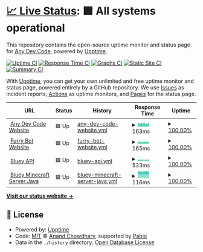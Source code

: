 # [📈 Live Status](https://status.anydevcode.com): <!--live status--> **🟩 All systems operational**

This repository contains the open-source uptime monitor and status page for [Any Dev Code](https://anydevcode.com), powered by [Upptime](https://github.com/upptime/upptime).

[![Uptime CI](https://github.com/anydevcode/status.anydevcode.com/workflows/Uptime%20CI/badge.svg)](https://github.com/anydevcode/status.anydevcode.com/actions?query=workflow%3A%22Uptime+CI%22)
[![Response Time CI](https://github.com/anydevcode/status.anydevcode.com/workflows/Response%20Time%20CI/badge.svg)](https://github.com/anydevcode/status.anydevcode.com/actions?query=workflow%3A%22Response+Time+CI%22)
[![Graphs CI](https://github.com/anydevcode/status.anydevcode.com/workflows/Graphs%20CI/badge.svg)](https://github.com/anydevcode/status.anydevcode.com/actions?query=workflow%3A%22Graphs+CI%22)
[![Static Site CI](https://github.com/anydevcode/status.anydevcode.com/workflows/Static%20Site%20CI/badge.svg)](https://github.com/anydevcode/status.anydevcode.com/actions?query=workflow%3A%22Static+Site+CI%22)
[![Summary CI](https://github.com/anydevcode/status.anydevcode.com/workflows/Summary%20CI/badge.svg)](https://github.com/anydevcode/status.anydevcode.com/actions?query=workflow%3A%22Summary+CI%22)

With [Upptime](https://upptime.js.org), you can get your own unlimited and free uptime monitor and status page, powered entirely by a GitHub repository. We use [Issues](https://github.com/anydevcode/status.anydevcode.com/issues) as incident reports, [Actions](https://github.com/anydevcode/status.anydevcode.com/actions) as uptime monitors, and [Pages](https://status.anydevcode.com) for the status page.

<!--start: status pages-->
<!-- This summary is generated by Upptime (https://github.com/upptime/upptime) -->
<!-- Do not edit this manually, your changes will be overwritten -->
<!-- prettier-ignore -->
| URL | Status | History | Response Time | Uptime |
| --- | ------ | ------- | ------------- | ------ |
| <img alt="" src="https://api.mdcdev.me/v2/github/users/anydevcode/avatar" height="13"> [Any Dev Code Website](https://anydevcode.com) | 🟩 Up | [any-dev-code-website.yml](https://github.com/AnyDevCode/status.anydevcode.com/commits/HEAD/history/any-dev-code-website.yml) | <details><summary><img alt="Response time graph" src="./graphs/any-dev-code-website/response-time-week.png" height="20"> 163ms</summary><br><a href="https://status.anydevcode.com/history/any-dev-code-website"><img alt="Response time 173" src="https://img.shields.io/endpoint?url=https%3A%2F%2Fraw.githubusercontent.com%2FAnyDevCode%2Fstatus.anydevcode.com%2FHEAD%2Fapi%2Fany-dev-code-website%2Fresponse-time.json"></a><br><a href="https://status.anydevcode.com/history/any-dev-code-website"><img alt="24-hour response time 160" src="https://img.shields.io/endpoint?url=https%3A%2F%2Fraw.githubusercontent.com%2FAnyDevCode%2Fstatus.anydevcode.com%2FHEAD%2Fapi%2Fany-dev-code-website%2Fresponse-time-day.json"></a><br><a href="https://status.anydevcode.com/history/any-dev-code-website"><img alt="7-day response time 163" src="https://img.shields.io/endpoint?url=https%3A%2F%2Fraw.githubusercontent.com%2FAnyDevCode%2Fstatus.anydevcode.com%2FHEAD%2Fapi%2Fany-dev-code-website%2Fresponse-time-week.json"></a><br><a href="https://status.anydevcode.com/history/any-dev-code-website"><img alt="30-day response time 172" src="https://img.shields.io/endpoint?url=https%3A%2F%2Fraw.githubusercontent.com%2FAnyDevCode%2Fstatus.anydevcode.com%2FHEAD%2Fapi%2Fany-dev-code-website%2Fresponse-time-month.json"></a><br><a href="https://status.anydevcode.com/history/any-dev-code-website"><img alt="1-year response time 173" src="https://img.shields.io/endpoint?url=https%3A%2F%2Fraw.githubusercontent.com%2FAnyDevCode%2Fstatus.anydevcode.com%2FHEAD%2Fapi%2Fany-dev-code-website%2Fresponse-time-year.json"></a></details> | <details><summary><a href="https://status.anydevcode.com/history/any-dev-code-website">100.00%</a></summary><a href="https://status.anydevcode.com/history/any-dev-code-website"><img alt="All-time uptime 100.00%" src="https://img.shields.io/endpoint?url=https%3A%2F%2Fraw.githubusercontent.com%2FAnyDevCode%2Fstatus.anydevcode.com%2FHEAD%2Fapi%2Fany-dev-code-website%2Fuptime.json"></a><br><a href="https://status.anydevcode.com/history/any-dev-code-website"><img alt="24-hour uptime 100.00%" src="https://img.shields.io/endpoint?url=https%3A%2F%2Fraw.githubusercontent.com%2FAnyDevCode%2Fstatus.anydevcode.com%2FHEAD%2Fapi%2Fany-dev-code-website%2Fuptime-day.json"></a><br><a href="https://status.anydevcode.com/history/any-dev-code-website"><img alt="7-day uptime 100.00%" src="https://img.shields.io/endpoint?url=https%3A%2F%2Fraw.githubusercontent.com%2FAnyDevCode%2Fstatus.anydevcode.com%2FHEAD%2Fapi%2Fany-dev-code-website%2Fuptime-week.json"></a><br><a href="https://status.anydevcode.com/history/any-dev-code-website"><img alt="30-day uptime 100.00%" src="https://img.shields.io/endpoint?url=https%3A%2F%2Fraw.githubusercontent.com%2FAnyDevCode%2Fstatus.anydevcode.com%2FHEAD%2Fapi%2Fany-dev-code-website%2Fuptime-month.json"></a><br><a href="https://status.anydevcode.com/history/any-dev-code-website"><img alt="1-year uptime 100.00%" src="https://img.shields.io/endpoint?url=https%3A%2F%2Fraw.githubusercontent.com%2FAnyDevCode%2Fstatus.anydevcode.com%2FHEAD%2Fapi%2Fany-dev-code-website%2Fuptime-year.json"></a></details>
| <img alt="" src="https://icon.horse/icon/furry.anydevcode.com" height="13"> [Furry Bot Website](https://furry.anydevcode.com) | 🟩 Up | [furry-bot-website.yml](https://github.com/AnyDevCode/status.anydevcode.com/commits/HEAD/history/furry-bot-website.yml) | <details><summary><img alt="Response time graph" src="./graphs/furry-bot-website/response-time-week.png" height="20"> 165ms</summary><br><a href="https://status.anydevcode.com/history/furry-bot-website"><img alt="Response time 171" src="https://img.shields.io/endpoint?url=https%3A%2F%2Fraw.githubusercontent.com%2FAnyDevCode%2Fstatus.anydevcode.com%2FHEAD%2Fapi%2Ffurry-bot-website%2Fresponse-time.json"></a><br><a href="https://status.anydevcode.com/history/furry-bot-website"><img alt="24-hour response time 170" src="https://img.shields.io/endpoint?url=https%3A%2F%2Fraw.githubusercontent.com%2FAnyDevCode%2Fstatus.anydevcode.com%2FHEAD%2Fapi%2Ffurry-bot-website%2Fresponse-time-day.json"></a><br><a href="https://status.anydevcode.com/history/furry-bot-website"><img alt="7-day response time 165" src="https://img.shields.io/endpoint?url=https%3A%2F%2Fraw.githubusercontent.com%2FAnyDevCode%2Fstatus.anydevcode.com%2FHEAD%2Fapi%2Ffurry-bot-website%2Fresponse-time-week.json"></a><br><a href="https://status.anydevcode.com/history/furry-bot-website"><img alt="30-day response time 172" src="https://img.shields.io/endpoint?url=https%3A%2F%2Fraw.githubusercontent.com%2FAnyDevCode%2Fstatus.anydevcode.com%2FHEAD%2Fapi%2Ffurry-bot-website%2Fresponse-time-month.json"></a><br><a href="https://status.anydevcode.com/history/furry-bot-website"><img alt="1-year response time 171" src="https://img.shields.io/endpoint?url=https%3A%2F%2Fraw.githubusercontent.com%2FAnyDevCode%2Fstatus.anydevcode.com%2FHEAD%2Fapi%2Ffurry-bot-website%2Fresponse-time-year.json"></a></details> | <details><summary><a href="https://status.anydevcode.com/history/furry-bot-website">100.00%</a></summary><a href="https://status.anydevcode.com/history/furry-bot-website"><img alt="All-time uptime 100.00%" src="https://img.shields.io/endpoint?url=https%3A%2F%2Fraw.githubusercontent.com%2FAnyDevCode%2Fstatus.anydevcode.com%2FHEAD%2Fapi%2Ffurry-bot-website%2Fuptime.json"></a><br><a href="https://status.anydevcode.com/history/furry-bot-website"><img alt="24-hour uptime 100.00%" src="https://img.shields.io/endpoint?url=https%3A%2F%2Fraw.githubusercontent.com%2FAnyDevCode%2Fstatus.anydevcode.com%2FHEAD%2Fapi%2Ffurry-bot-website%2Fuptime-day.json"></a><br><a href="https://status.anydevcode.com/history/furry-bot-website"><img alt="7-day uptime 100.00%" src="https://img.shields.io/endpoint?url=https%3A%2F%2Fraw.githubusercontent.com%2FAnyDevCode%2Fstatus.anydevcode.com%2FHEAD%2Fapi%2Ffurry-bot-website%2Fuptime-week.json"></a><br><a href="https://status.anydevcode.com/history/furry-bot-website"><img alt="30-day uptime 100.00%" src="https://img.shields.io/endpoint?url=https%3A%2F%2Fraw.githubusercontent.com%2FAnyDevCode%2Fstatus.anydevcode.com%2FHEAD%2Fapi%2Ffurry-bot-website%2Fuptime-month.json"></a><br><a href="https://status.anydevcode.com/history/furry-bot-website"><img alt="1-year uptime 100.00%" src="https://img.shields.io/endpoint?url=https%3A%2F%2Fraw.githubusercontent.com%2FAnyDevCode%2Fstatus.anydevcode.com%2FHEAD%2Fapi%2Ffurry-bot-website%2Fuptime-year.json"></a></details>
| <img alt="" src="https://i.pinimg.com/originals/dc/cb/e7/dccbe770e822e1f4f7337aba88548f09.png" height="13"> [Bluey API](https://blueyapi.de) | 🟩 Up | [bluey-api.yml](https://github.com/AnyDevCode/status.anydevcode.com/commits/HEAD/history/bluey-api.yml) | <details><summary><img alt="Response time graph" src="./graphs/bluey-api/response-time-week.png" height="20"> 533ms</summary><br><a href="https://status.anydevcode.com/history/bluey-api"><img alt="Response time 537" src="https://img.shields.io/endpoint?url=https%3A%2F%2Fraw.githubusercontent.com%2FAnyDevCode%2Fstatus.anydevcode.com%2FHEAD%2Fapi%2Fbluey-api%2Fresponse-time.json"></a><br><a href="https://status.anydevcode.com/history/bluey-api"><img alt="24-hour response time 518" src="https://img.shields.io/endpoint?url=https%3A%2F%2Fraw.githubusercontent.com%2FAnyDevCode%2Fstatus.anydevcode.com%2FHEAD%2Fapi%2Fbluey-api%2Fresponse-time-day.json"></a><br><a href="https://status.anydevcode.com/history/bluey-api"><img alt="7-day response time 533" src="https://img.shields.io/endpoint?url=https%3A%2F%2Fraw.githubusercontent.com%2FAnyDevCode%2Fstatus.anydevcode.com%2FHEAD%2Fapi%2Fbluey-api%2Fresponse-time-week.json"></a><br><a href="https://status.anydevcode.com/history/bluey-api"><img alt="30-day response time 538" src="https://img.shields.io/endpoint?url=https%3A%2F%2Fraw.githubusercontent.com%2FAnyDevCode%2Fstatus.anydevcode.com%2FHEAD%2Fapi%2Fbluey-api%2Fresponse-time-month.json"></a><br><a href="https://status.anydevcode.com/history/bluey-api"><img alt="1-year response time 537" src="https://img.shields.io/endpoint?url=https%3A%2F%2Fraw.githubusercontent.com%2FAnyDevCode%2Fstatus.anydevcode.com%2FHEAD%2Fapi%2Fbluey-api%2Fresponse-time-year.json"></a></details> | <details><summary><a href="https://status.anydevcode.com/history/bluey-api">100.00%</a></summary><a href="https://status.anydevcode.com/history/bluey-api"><img alt="All-time uptime 99.92%" src="https://img.shields.io/endpoint?url=https%3A%2F%2Fraw.githubusercontent.com%2FAnyDevCode%2Fstatus.anydevcode.com%2FHEAD%2Fapi%2Fbluey-api%2Fuptime.json"></a><br><a href="https://status.anydevcode.com/history/bluey-api"><img alt="24-hour uptime 100.00%" src="https://img.shields.io/endpoint?url=https%3A%2F%2Fraw.githubusercontent.com%2FAnyDevCode%2Fstatus.anydevcode.com%2FHEAD%2Fapi%2Fbluey-api%2Fuptime-day.json"></a><br><a href="https://status.anydevcode.com/history/bluey-api"><img alt="7-day uptime 100.00%" src="https://img.shields.io/endpoint?url=https%3A%2F%2Fraw.githubusercontent.com%2FAnyDevCode%2Fstatus.anydevcode.com%2FHEAD%2Fapi%2Fbluey-api%2Fuptime-week.json"></a><br><a href="https://status.anydevcode.com/history/bluey-api"><img alt="30-day uptime 100.00%" src="https://img.shields.io/endpoint?url=https%3A%2F%2Fraw.githubusercontent.com%2FAnyDevCode%2Fstatus.anydevcode.com%2FHEAD%2Fapi%2Fbluey-api%2Fuptime-month.json"></a><br><a href="https://status.anydevcode.com/history/bluey-api"><img alt="1-year uptime 99.92%" src="https://img.shields.io/endpoint?url=https%3A%2F%2Fraw.githubusercontent.com%2FAnyDevCode%2Fstatus.anydevcode.com%2FHEAD%2Fapi%2Fbluey-api%2Fuptime-year.json"></a></details>
| <img alt="" src="https://www.freeiconspng.com/thumbs/minecraft-png-icon/minecraft-icon-0.png" height="13"> [Bluey Minecraft Server Java](mc.bluey.site) | 🟩 Up | [bluey-minecraft-server-java.yml](https://github.com/AnyDevCode/status.anydevcode.com/commits/HEAD/history/bluey-minecraft-server-java.yml) | <details><summary><img alt="Response time graph" src="./graphs/bluey-minecraft-server-java/response-time-week.png" height="20"> 116ms</summary><br><a href="https://status.anydevcode.com/history/bluey-minecraft-server-java"><img alt="Response time 117" src="https://img.shields.io/endpoint?url=https%3A%2F%2Fraw.githubusercontent.com%2FAnyDevCode%2Fstatus.anydevcode.com%2FHEAD%2Fapi%2Fbluey-minecraft-server-java%2Fresponse-time.json"></a><br><a href="https://status.anydevcode.com/history/bluey-minecraft-server-java"><img alt="24-hour response time 114" src="https://img.shields.io/endpoint?url=https%3A%2F%2Fraw.githubusercontent.com%2FAnyDevCode%2Fstatus.anydevcode.com%2FHEAD%2Fapi%2Fbluey-minecraft-server-java%2Fresponse-time-day.json"></a><br><a href="https://status.anydevcode.com/history/bluey-minecraft-server-java"><img alt="7-day response time 116" src="https://img.shields.io/endpoint?url=https%3A%2F%2Fraw.githubusercontent.com%2FAnyDevCode%2Fstatus.anydevcode.com%2FHEAD%2Fapi%2Fbluey-minecraft-server-java%2Fresponse-time-week.json"></a><br><a href="https://status.anydevcode.com/history/bluey-minecraft-server-java"><img alt="30-day response time 117" src="https://img.shields.io/endpoint?url=https%3A%2F%2Fraw.githubusercontent.com%2FAnyDevCode%2Fstatus.anydevcode.com%2FHEAD%2Fapi%2Fbluey-minecraft-server-java%2Fresponse-time-month.json"></a><br><a href="https://status.anydevcode.com/history/bluey-minecraft-server-java"><img alt="1-year response time 117" src="https://img.shields.io/endpoint?url=https%3A%2F%2Fraw.githubusercontent.com%2FAnyDevCode%2Fstatus.anydevcode.com%2FHEAD%2Fapi%2Fbluey-minecraft-server-java%2Fresponse-time-year.json"></a></details> | <details><summary><a href="https://status.anydevcode.com/history/bluey-minecraft-server-java">100.00%</a></summary><a href="https://status.anydevcode.com/history/bluey-minecraft-server-java"><img alt="All-time uptime 99.03%" src="https://img.shields.io/endpoint?url=https%3A%2F%2Fraw.githubusercontent.com%2FAnyDevCode%2Fstatus.anydevcode.com%2FHEAD%2Fapi%2Fbluey-minecraft-server-java%2Fuptime.json"></a><br><a href="https://status.anydevcode.com/history/bluey-minecraft-server-java"><img alt="24-hour uptime 100.00%" src="https://img.shields.io/endpoint?url=https%3A%2F%2Fraw.githubusercontent.com%2FAnyDevCode%2Fstatus.anydevcode.com%2FHEAD%2Fapi%2Fbluey-minecraft-server-java%2Fuptime-day.json"></a><br><a href="https://status.anydevcode.com/history/bluey-minecraft-server-java"><img alt="7-day uptime 100.00%" src="https://img.shields.io/endpoint?url=https%3A%2F%2Fraw.githubusercontent.com%2FAnyDevCode%2Fstatus.anydevcode.com%2FHEAD%2Fapi%2Fbluey-minecraft-server-java%2Fuptime-week.json"></a><br><a href="https://status.anydevcode.com/history/bluey-minecraft-server-java"><img alt="30-day uptime 99.84%" src="https://img.shields.io/endpoint?url=https%3A%2F%2Fraw.githubusercontent.com%2FAnyDevCode%2Fstatus.anydevcode.com%2FHEAD%2Fapi%2Fbluey-minecraft-server-java%2Fuptime-month.json"></a><br><a href="https://status.anydevcode.com/history/bluey-minecraft-server-java"><img alt="1-year uptime 99.03%" src="https://img.shields.io/endpoint?url=https%3A%2F%2Fraw.githubusercontent.com%2FAnyDevCode%2Fstatus.anydevcode.com%2FHEAD%2Fapi%2Fbluey-minecraft-server-java%2Fuptime-year.json"></a></details>

<!--end: status pages-->

[**Visit our status website →**](https://status.anydevcode.com)

## 📄 License

- Powered by: [Upptime](https://github.com/upptime/upptime)
- Code: [MIT](./LICENSE) © [Anand Chowdhary](https://anandchowdhary.com), supported by [Pabio](https://pabio.com)
- Data in the `./history` directory: [Open Database License](https://opendatacommons.org/licenses/odbl/1-0/)
